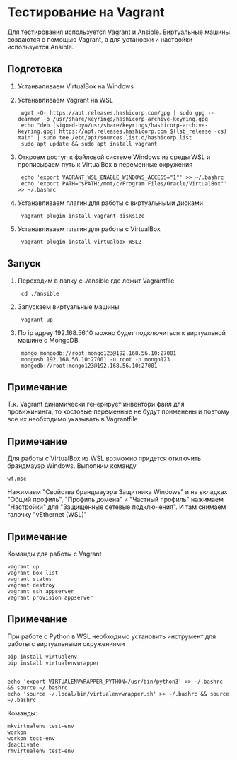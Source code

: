 # Тестирование на Vagrant

Для тестирования используется Vagrant и Ansible. Виртуальные машины создаются с помощью Vagrant, а для установки и настройки используется Ansible.

## Подготовка

1. Устанваливаем VirtualBox на Windows
1. Устанавливаем Vagrant на WSL

        wget -O- https://apt.releases.hashicorp.com/gpg | sudo gpg --dearmor -o /usr/share/keyrings/hashicorp-archive-keyring.gpg
        echo "deb [signed-by=/usr/share/keyrings/hashicorp-archive-keyring.gpg] https://apt.releases.hashicorp.com $(lsb_release -cs) main" | sudo tee /etc/apt/sources.list.d/hashicorp.list
        sudo apt update && sudo apt install vagrant

1. Откроем доступ к файловой системе Windows из среды WSL и прописываем путь к VirtualBox в переменные окружения

        echo 'export VAGRANT_WSL_ENABLE_WINDOWS_ACCESS="1"' >> ~/.bashrc
        echo 'export PATH="$PATH:/mnt/c/Program Files/Oracle/VirtualBox"' >> ~/.bashrc

1. Устанавливаем плагин для работы с виртуальными дисками

        vagrant plugin install vagrant-disksize

1. Устанавливаем плагин для работы с VirtualBox

        vagrant plugin install virtualbox_WSL2

## Запуск
1. Переходим в папку с ./ansible где лежит Vagrantfile

        cd ./ansible

1. Запускаем виртуальные машины

        vagrant up

1. По ip адреу 192.168.56.10 можно будет подключиться к виртуальной машине с MongoDB

        mongo mongodb://root:mongo123@192.168.56.10:27001
        mongosh 192.168.56.10:27001 -u root -p mongo123
        mongodb://root:mongo123@192.168.56.10:27001


## Примечание
Т.к. Vagrant динамически генерирует инвентори файл для провижининга, то хостовые переменные не будут применены и поэтому все их необходимо указывать в Vagrantfile

## Примечание
Для работы с VirtualBox из WSL возможно придется отключить брандмауэр Windows. Выполним команду

    wf.msc

Нажимаем "Свойства брандмауэра Защитника Windows" и на вкладках "Общий профиль", "Профиль домена" и "Частный профиль" нажимаем "Настройки" для "Защищенные сетевые подключения". И там снимаем галочку "vEthernet (WSL)"

## Примечание
Команды для работы с Vagrant

    vagrant up
    vagrant box list
    vagrant status
    vagrant destroy
    vagrant ssh appserver
    vagrant provision appserver

## Примечание
При работе с Python в WSL необходимо установить инструмент для работы с виртуальными окружениями

    pip install virtualenv
    pip install virtualenvwrapper


    echo 'export VIRTUALENVWRAPPER_PYTHON=/usr/bin/python3' >> ~/.bashrc && source ~/.bashrc
    echo 'source ~/.local/bin/virtualenvwrapper.sh' >> ~/.bashrc && source ~/.bashrc

Команды:

    mkvirtualenv test-env
    workon
    workon test-env
    deactivate
    rmvirtualenv test-env
